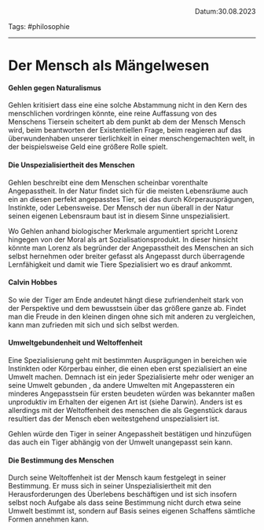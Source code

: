 <p align="right">Datum:30.08.2023</p>

Tags: #philosophie 

---

# Der Mensch als Mängelwesen
#### Gehlen gegen Naturalismus
Gehlen kritisiert dass eine eine solche Abstammung nicht in den Kern des menschlichen vordringen könnte, eine reine Auffassung von des Menschens Tiersein scheitert ab dem punkt ab dem der Mensch Mensch wird, beim beantworten der Existentiellen Frage, beim reagieren auf das überwundenhaben unserer tierlichkeit in einer menschengemachten welt, in der beispielsweise Geld eine größere Rolle spielt. 

#### Die Unspezialisiertheit des Menschen
Gehlen beschreibt eine dem Menschen scheinbar vorenthalte Angepasstheit. In der Natur findet sich für die meisten Lebensräume auch ein an diesen perfekt angepasstes Tier, sei das durch Körperausprägungen, Instinkte, oder Lebensweise. Der Mensch der nun überall in der Natur seinen eigenen Lebensraum baut ist in diesem Sinne unspezialisiert.

Wo Gehlen anhand biologischer Merkmale argumentiert spricht Lorenz hingegen von der Moral als art Sozialisationsprodukt. In dieser hinsicht könnte man Lorenz als begründer der Angepasstheit des Menschen an sich selbst hernehmen oder breiter gefasst als Angepasst durch überragende Lernfähigkeit und damit wie Tiere Spezialisiert wo es drauf ankommt.


#### Calvin Hobbes
So wie der Tiger am Ende andeutet hängt diese zufriendenheit stark von der Perspektive und dem bewusstsein über das größere ganze ab. Findet man die Freude in den kleinen dingen ohne sich mit anderen zu vergleichen, kann man zufrieden mit sich und sich selbst werden. 

#### Umweltgebundenheit und Weltoffenheit
Eine Spezialisierung geht mit bestimmten Ausprägungen in bereichen wie Instinkten oder Körperbau einher, die einen eben erst spezialisiert an eine Umwelt machen. Demnach ist ein jeder Spezialisierte mehr oder weniger an seine Umwelt gebunden , da andere Umwelten mit Angepassteren ein minderes Angepasstsein für ersten beudeten würden was bekannter maßen unproduktiv im Erhalten der eigenen Art ist (siehe Darwin). 
Anders ist es allerdings mit der Weltoffenheit des menschen die als Gegenstück daraus resultiert das der Mensch eben weitestgehend unspezialisiert ist. 

Gehlen würde den Tiger in seiner Angepassheit bestätigen und hinzufügen das auch ein Tiger abhängig von der Umwelt unangepasst sein kann. 

#### Die Bestimmung des Menschen
Durch seine Weltoffenheit ist der Mensch kaum festgelegt in seiner Bestimmung. Er muss sich in seiner Unspezialisiertheit mit den Herausforderungen des Überlebens beschäftigen und ist sich insofern selbst noch Aufgabe als dass seine Bestimmung nicht durch etwa seine Umwelt bestimmt ist, sondern auf Basis seines eigenen Schaffens sämtliche Formen annehmen kann.


